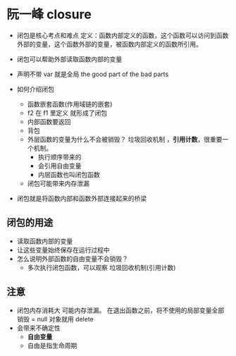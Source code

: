 # 阮一峰 closure

- 闭包是核心考点和难点
  定义：函数内部定义的函数，这个函数可以访问到函数外部的变量，这个函数外部的变量，被函数内部定义的函数所引用。
- 闭包可以帮助外部读取函数内部的变量
- 声明不带 var 就是全局
  the good part of the bad parts
- 如何介绍闭包

  - 函数嵌套函数(作用域链的嵌套)
  - f2 在 f1 里定义 就形成了闭包
  - 内部函数要返回
  - 背包
  - 外层函数的变量为什么不会被销毁？ 垃圾回收机制 ，**引用计数**，很重要一个机制。
    - 执行顺序带来的
    - 会引用自由变量
    - 内层函数也叫闭包函数
  - 闭包可能带来内存泄漏

- 闭包就是将函数内部和函数外部连接起来的桥梁

## 闭包的用途

- 读取函数内部的变量
- 让这些变量始终保存在运行过程中
- 怎么说明外部函数的自由变量不会销毁？
  - 多次执行闭包函数，可以观察
    垃圾回收机制(引用计数)

## 注意

- 闭包内存消耗大 可能内存泄漏。
  在退出函数之前，将不使用的局部变量全部销毁
  = null 对象就用 delete
- 会带来不确定性
  - **自由变量**
  - 自由是指生命周期
